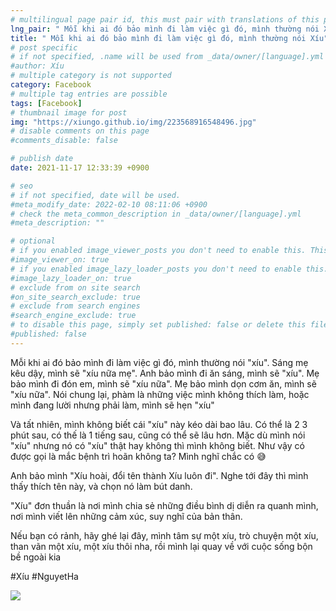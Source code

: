 ```yaml
---
# multilingual page pair id, this must pair with translations of this page. (This name must be unique)
lng_pair: " Mỗi khi ai đó bảo mình đi làm việc gì đó, mình thường nói Xíu "
title: " Mỗi khi ai đó bảo mình đi làm việc gì đó, mình thường nói Xíu"
# post specific
# if not specified, .name will be used from _data/owner/[language].yml
#author: Xíu
# multiple category is not supported
category: Facebook
# multiple tag entries are possible
tags: [Facebook]
# thumbnail image for post
img: "https://xiungo.github.io/img/223568916548496.jpg"
# disable comments on this page
#comments_disable: false

# publish date
date: 2021-11-17 12:33:39 +0900

# seo
# if not specified, date will be used.
#meta_modify_date: 2022-02-10 08:11:06 +0900
# check the meta_common_description in _data/owner/[language].yml
#meta_description: ""

# optional
# if you enabled image_viewer_posts you don't need to enable this. This is only if image_viewer_posts = false
#image_viewer_on: true
# if you enabled image_lazy_loader_posts you don't need to enable this. This is only if image_lazy_loader_posts = false
#image_lazy_loader_on: true
# exclude from on site search
#on_site_search_exclude: true
# exclude from search engines
#search_engine_exclude: true
# to disable this page, simply set published: false or delete this file
#published: false
---
```


<!-- outline-start -->

Mỗi khi ai đó bảo mình đi làm việc gì đó, mình thường nói "xíu".
Sáng mẹ kêu dậy, mình sẽ "xíu nữa mẹ".
Anh bảo mình đi ăn sáng, mình sẽ "xíu".
Mẹ bảo mình đi đón em, mình sẽ "xíu nữa".
Mẹ bảo mình dọn cơm ăn, mình sẽ "xíu nữa".
Nói chung lại, phàm là những việc mình không thích làm, hoặc mình đang lười nhưng phải làm, mình sẽ hẹn "xíu"

Và tất nhiên, mình không biết cái "xíu" này kéo dài bao lâu. Có thể là 2 3 phút sau, có thế là 1 tiếng sau, cũng có thể sẽ lâu hơn. Mặc dù mình nói "xíu" nhưng nó có "xíu" thật hay không thì mình không biết. Như vậy có được gọi là mắc bệnh trì hoãn không ta? Mình nghĩ chắc có 😅

Anh bảo mình "Xíu hoài, đổi tên thành Xíu luôn đi". Nghe tới đây thì mình thấy thích tên này, và chọn nó làm bút danh.

"Xíu" đơn thuần là nơi mình chia sẻ những điều bình dị diễn ra quanh mình, nơi mình viết lên những cảm xúc, suy nghĩ của bản thân.

Nếu bạn có rảnh, hãy ghé lại đây, mình tâm sự một xíu, trò chuyện một xíu, than vãn một xíu, một xíu thôi nha, rồi mình lại quay về với cuộc sống bộn bề ngoài kia

#Xíu
#NguyetHa

<!-- outline-end -->

<img src= "https://xiungo.github.io/img/223568916548496.jpg">